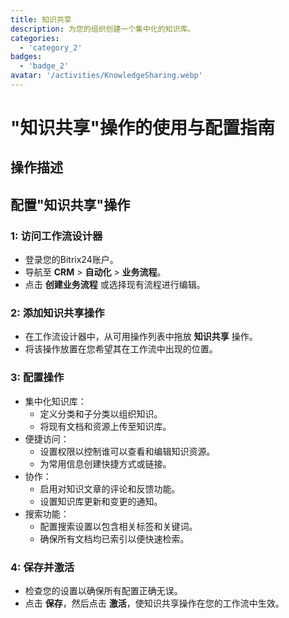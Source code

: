 ```yaml
---
title: 知识共享
description: 为您的组织创建一个集中化的知识库。
categories: 
  - 'category_2'
badges: 
  - 'badge_2'
avatar: '/activities/KnowledgeSharing.webp'
---
```

# "知识共享"操作的使用与配置指南

## 操作描述

## **配置"知识共享"操作**

### 1: 访问工作流设计器
- 登录您的Bitrix24账户。
- 导航至 **CRM** > **自动化** > **业务流程**。
- 点击 **创建业务流程** 或选择现有流程进行编辑。

### 2: 添加知识共享操作
- 在工作流设计器中，从可用操作列表中拖放 **知识共享** 操作。
- 将该操作放置在您希望其在工作流中出现的位置。

### 3: 配置操作
- 集中化知识库：
  - 定义分类和子分类以组织知识。
  - 将现有文档和资源上传至知识库。
- 便捷访问：
  - 设置权限以控制谁可以查看和编辑知识资源。
  - 为常用信息创建快捷方式或链接。
- 协作：
  - 启用对知识文章的评论和反馈功能。
  - 设置知识库更新和变更的通知。
- 搜索功能：
  - 配置搜索设置以包含相关标签和关键词。
  - 确保所有文档均已索引以便快速检索。

### 4: 保存并激活
- 检查您的设置以确保所有配置正确无误。
- 点击 **保存**，然后点击 **激活**，使知识共享操作在您的工作流中生效。